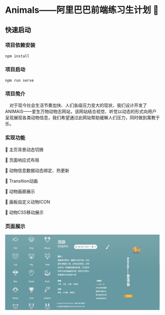 # Animals——阿里巴巴前端练习生计划 🌱

## 快速启动

### 项目依赖安装

```
npm install
```

### 项目启动

```
npm run serve
```

### 项目简介

&ensp;&ensp;对于现今社会生活节奏加快、人们各级压力变大的现状，我们设计开发了ANIMAlS——爱生万物动物志网站，该网站结合视觉、听觉以动态的形式向用户呈现展现各类动物信息，我们希望通过此网站帮助缓解人们压力，同时做到寓教于乐。

### 实现功能

💬 主页背景动态切换

💬 页面响应式布局

💬 动物信息数据动态绑定、热更新

💬 Transition动画

💬 动物画廊展示

💬 画板自定义动物ICON

💬 动物CSS移动展示

### 页面展示

![Animals](./src/assets/show.jpg)